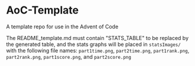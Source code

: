 # AoC-Template
A template repo for use in the Advent of Code

The README_template.md must contain "STATS_TABLE" to be replaced by the generated table, and the stats graphs will be placed in `statsImages/` with the following file names: `part1time.png`, `part2time.png`, `part1rank.png`, `part2rank.png`, `part1score.png`, and `part2score.png`
